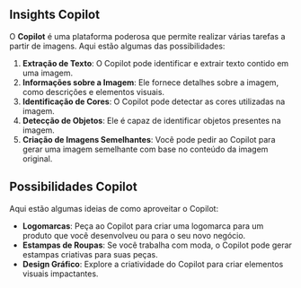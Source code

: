 
## Insights Copilot

O **Copilot** é uma plataforma poderosa que permite realizar várias tarefas a partir de imagens. Aqui estão algumas das possibilidades:

1. **Extração de Texto**: O Copilot pode identificar e extrair texto contido em uma imagem.
2. **Informações sobre a Imagem**: Ele fornece detalhes sobre a imagem, como descrições e elementos visuais.
3. **Identificação de Cores**: O Copilot pode detectar as cores utilizadas na imagem.
4. **Detecção de Objetos**: Ele é capaz de identificar objetos presentes na imagem.
5. **Criação de Imagens Semelhantes**: Você pode pedir ao Copilot para gerar uma imagem semelhante com base no conteúdo da imagem original.

## Possibilidades Copilot

Aqui estão algumas ideias de como aproveitar o Copilot:

- **Logomarcas**: Peça ao Copilot para criar uma logomarca para um produto que você desenvolveu ou para o seu novo negócio.
- **Estampas de Roupas**: Se você trabalha com moda, o Copilot pode gerar estampas criativas para suas peças.
- **Design Gráfico**: Explore a criatividade do Copilot para criar elementos visuais impactantes.

